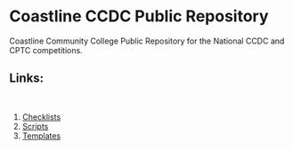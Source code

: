 # Coastline CCDC Public Repository
Coastline Community College Public Repository for the National CCDC and CPTC competitions.
## Links:
<br>
<ol>
<li>
<a href="https://github.com/devurandom11/Coastline-CCDC-Public/tree/main/Checklists">Checklists</a>
</li>
<li>
<a href="https://github.com/devurandom11/Coastline-CCDC-Public/tree/main/Scripts">Scripts</a>
</li>
<li>
<a href="https://github.com/devurandom11/Coastline-CCDC-Public/tree/main/Templates">Templates</a>
</li>